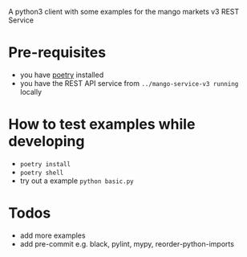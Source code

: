 
A python3 client with some examples for the mango markets v3 REST Service

# Pre-requisites
* you have [poetry](https://python-poetry.org/docs/#installation) installed
* you have the REST API service from `../mango-service-v3 running` locally


# How to test examples while developing
* `poetry install`
* `poetry shell`
* try out a example `python basic.py`

# Todos
* add more examples
* add pre-commit e.g. black, pylint, mypy, reorder-python-imports 
